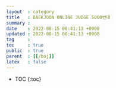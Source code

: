 ```yaml
---
layout  : category
title   : BAEKJOON ONLINE JUDGE 5000번대
summary : 
date    : 2022-08-15 00:41:13 +0900
updated : 2022-08-15 00:41:13 +0900
tag     : 
toc     : true
public  : true
parent  : [[/boj]]
latex   : false
---
```

* TOC
{:toc}

